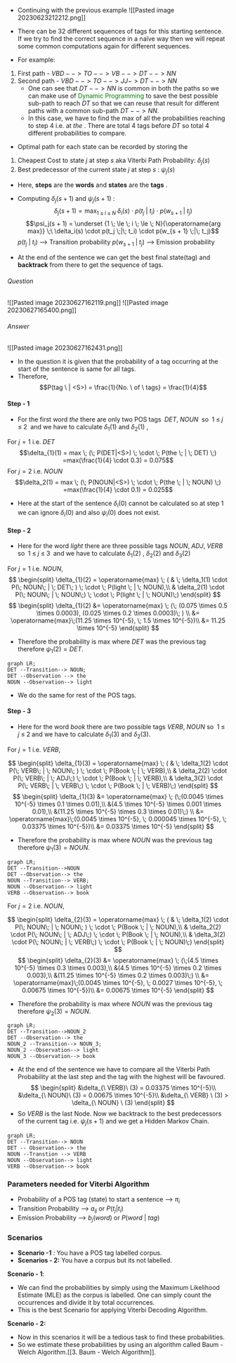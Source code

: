 -  Continuing with the previous example 
  ![[Pasted image 20230623212212.png]]

-  There can be 32 different sequences of tags for this starting sentence. If we try to find the correct sequence in a naïve way then we will repeat some common  computations again for different sequences. 
  
-  For example:
  1. First path - $VBD-->TO-->VB-->DT-->NN$
  2. Second path -  $VBD-->TO-->JJ->DT-->NN$
     -  One can see that $DT-->NN$  is common in both the paths so we can make use of <font color = "green">Dynamic Programming</font> to save the best possible sub-path to reach $DT$  so that we can reuse that result for different paths with a common sub-path  $DT--> NN$.
       - In this case, we have to find the max of all the probabilities reaching  to step 4 i.e. at  $the$ . There are total 4 tags before  $DT$  so total 4 different probabilities  to compare.


-  Optimal path for each state can be recorded by storing the 
  1. Cheapest  Cost to state $j$  at step  $s$   aka Viterbi Path Probability:   $\delta_j(s)$ 
  2. Best predecessor  of the current state $j$  at step  $s$ :  $\psi_j(s)$
-  Here, **steps** are the **words** and **states** are the **tags** .
- Computing  $\delta_j(s + 1)$  and  $\psi_j(s + 1)$  :
$$ \delta_j(s  + 1) = \max_{1 \; \le \; i \; \le \; N} \; \delta_i(s) \cdot p(t_j \;|\; t_i) \cdot p(w_{s + 1} \;|\; t_j)$$
$$\psi_j(s + 1) = \underset {1 \; \le \; i \; \le \; N}{\operatorname{arg max}} \;\ \delta_i(s) \cdot p(t_j \;|\; t_i) \cdot p(w_{s + 1} \;|\; t_j)$$
$p(t_j \;|\; t_i)$  -->  Transition probability 
$p(w_{s + 1} \;|\; t_j)$  --> Emission probability

-  At the end of the sentence we can get the best final state(tag) and **backtrack** from there to get the sequence of tags.

###### Question
![[Pasted image 20230627162119.png]]
![[Pasted image 20230627165400.png]]

###### Answer
![[Pasted image 20230627162431.png]]

-  In the question it is given that the probability of a tag occurring at the start of the sentence is same for all tags.
-  Therefore,  $$P(tag \ | <S>) = \frac{1}{No. \ of \ tags} = \frac{1}{4}$$
#### Step - 1
-  For the first word  $the$ there are only two POS tags $\; DET, \; NOUN \;$ so $\; 1 \; \le \; j \; \le \; 2 \;$  and we have to calculate $\delta_1(1)$  and $\delta_2(1)$ ,   

For  $j=1$  i.e. $DET$
$$\delta_{1}(1) = max \; (\; P(DET|<S>) \; \cdot \; P(the \; | \; DET) \;) =max(\frac{1}{4} \cdot 0.3) = 0.075$$
For  $j =2$  i.e. $NOUN$
$$\delta_2(1) = max \; (\; P(NOUN|<S>) \; \cdot \; P(the \; | \; NOUN) \;) =max(\frac{1}{4} \cdot 0.1) = 0.025$$

-  Here at the start of the sentence $\delta_i(0)$  cannot be calculated so at step 1 we can ignore $\delta_i(0)$ and also  $\psi_{i}(0)$  does not exist.


#### Step - 2
- Here for the word  $light$  there are three possible tags $NOUN, \; ADJ, \; VERB \;$ so   $\; 1 \; \le \; j \; \le \; 3 \;$ and we have to calculate $\delta_1(2)$ ,  $\delta_2(2)$  and  $\delta_3(2)$

For  $j = 1$  i.e. $NOUN$,
$$
\begin{split}
\delta_{1}(2) = \operatorname{max} \; ( & \; \delta_1(1) \cdot P(\; NOUN\; | \; DET\; ) \; \cdot \; P(light \; | \; NOUN),\\
& \delta_2(1) \cdot P(\; NOUN\; | \; NOUN\;) \; \cdot \; P(light \; | \; NOUN)\;)
\end{split}
$$
$$
\begin{split}
\delta_{1}(2) &= \operatorname{max} \; (\; (0.075 \times 0.5 \times 0.0003), (0.025 \times 0.2 \times 0.0003)\; ) \\
&= \operatorname{max}\;(11.25 \times 10^{-5}, \; 1.5 \times 10^{-5})\\
&= 11.25 \times 10^{-5}
\end{split}
$$
-  Therefore the probability is max where  $DET$   was the previous tag therefore $\psi_1(2) = DET$.
  ```mermaid
graph LR;
  DET --Transition--> NOUN;
  DET --Observation --> the
  NOUN --Observation--> light
```
-  We do the same for rest of the POS tags. 


#### Step - 3
-  Here for the word  $book$  there are two possible tags  $VERB,\; NOUN$  so $\; 1 \; \le \; j \; \le \; 2 \;$and we have to calculate $\delta_1(3)$ and  $\delta_2(3)$.

For $j = 1$  i.e. $VERB$,

$$
\begin{split}
\delta_{1}(3) = \operatorname{max} \; ( & \; \delta_1(2) \cdot P(\; VERB\; | \; NOUN\; ) \; \cdot \; P(Book \; | \; VERB),\\
& \delta_2(2) \cdot P(\; VERB\; | \; ADJ\;) \; \cdot \; P(Book \; | \; VERB),\\
& \delta_3(2) \cdot P(\; VERB\; | \; VERB\;) \; \cdot \; P(Book \; | \; VERB)\;)
\end{split}
$$
$$
\begin{split}
\delta_{1}(3) &= \operatorname{max} \; (\;(0.0045 \times 10^{-5} \times 0.1 \times 0.01),\\ 
&(4.5 \times 10^{-5} \times 0.001 \times 0.01),\\ 
&(11.25 \times 10^{-5} \times 0.3 \times 0.01)\;) \\
&= \operatorname{max}\;(0.0045 \times 10^{-5}, \; 0.000045 \times 10^{-5}, \; 0.03375 \times 10^{-5})\\
&= 0.03375 \times 10^{-5}
\end{split}
$$
-    Therefore the probability is max where  $NOUN$   was the previous tag therefore $\psi_1(3) = NOUN$.
  ```mermaid
graph LR;
DET --Transition-->NOUN
  DET --Observation--> the
  NOUN --Transition--> VERB;
  NOUN --Observation--> light
  VERB --Observation--> book
```

For $j = 2$  i.e. $NOUN$,

$$
\begin{split}
\delta_{2}(3) = \operatorname{max} \; ( & \; \delta_1(2) \cdot P(\; NOUN\; | \; NOUN\; ) \; \cdot \; P(Book \; | \; NOUN),\\
& \delta_2(2) \cdot P(\; NOUN\; | \; ADJ\;) \; \cdot \; P(Book \; | \; NOUN),\\
& \delta_3(2) \cdot P(\; NOUN\; | \; VERB\;) \; \cdot \; P(Book \; | \; NOUN)\;)
\end{split}
$$
$$
\begin{split}
\delta_{2}(3) &= \operatorname{max} \; (\;(4.5 \times 10^{-5} \times 0.3 \times 0.003),\\ 
&(4.5 \times 10^{-5} \times 0.2 \times 0.003),\\ 
&(11.25 \times 10^{-5} \times 0.2 \times 0.003)\;) \\
&= \operatorname{max}\;(0.0045 \times 10^{-5}, \; 0.0027 \times 10^{-5}, \; 0.00675 \times 10^{-5})\\
&= 0.00675 \times 10^{-5}
\end{split}
$$
-    Therefore the probability is max where  $NOUN$   was the previous tag therefore $\psi_2(3) = NOUN$.
  ```mermaid
graph LR;
DET --Transition-->NOUN_2
  DET --Observation--> the
  NOUN_2 --Transition--> NOUN_3;
  NOUN_2 --Observation--> light
  NOUN_3 --Observation--> book
```

-  At the end of the sentence we have to compare all the Viterbi Path Probability at the last step and the tag with the highest will be favoured.
$$
\begin{split}
&\delta_{\ VERB}\ (3) = 0.03375 \times 10^{-5}\\
&\delta_{\ NOUN}\ (3) = 0.00675 \times 10^{-5}\\
&\delta_{\ VERB} \ (3) > \delta_{\ NOUN} \ (3)
\end{split}
$$
-  So $VERB$  is the last Node. Now we backtrack to the best predecessors of the current tag i.e.  $\psi_j(s + 1)$  and we get a Hidden Markov Chain.
```mermaid
graph LR;
DET --Transition--> NOUN
DET -- Observation--> the
NOUN --Transtion --> VERB
NOUN --Observation--> light
VERB --Observation--> book
```


### Parameters needed for Viterbi Algorithm
-  Probability of a POS tag (state) to start a sentence -->  $\pi_{i}$
-  Transition Probability --> $a_{ij}$   or  $P(t_j | t_i)$
- Emission Probability -->  $b_{j}(word)$  or  $P(word \ | \ tag)$

### Scenarios
-  **Scenario -1** : You have a POS tag labelled corpus.
-  **Scenarios - 2:** You have a corpus but its not labelled.

**Scenario - 1**:
-  We can find the probabilities by simply using the Maximum Likelihood Estimate (MLE) as the corpus is labelled. One can simply count the occurrences and divide it by total occurrences. 
-  This is the best Scenario for applying Viterbi Decoding Algorithm.

**Scenario - 2:**
-  Now in this scenarios it will be a tedious task to find these probabilities.
- So we estimate these probabilities  by using an algorithm called Baum - Welch Algorithm.[[3. Baum - Welch Algorithm]].
